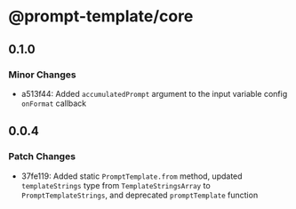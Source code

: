 # @prompt-template/core

## 0.1.0

### Minor Changes

- a513f44: Added `accumulatedPrompt` argument to the input variable config `onFormat` callback

## 0.0.4

### Patch Changes

- 37fe119: Added static `PromptTemplate.from` method, updated `templateStrings` type from `TemplateStringsArray` to `PromptTemplateStrings`, and deprecated `promptTemplate` function
